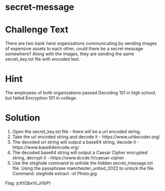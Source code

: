 <h1>secret-message</h1>

<h1>Challenge Text</h1>
There are two bank heist organizations communicating by sending images of expensive assets to each other, could there be a secret message somewhere?
Along with the images, they are sending the same secret_key.txt file with encoded text.


<h1>Hint</h1>
The employees of both organizations passed Decoding 101 in high school, but failed Encryption 101 in college.


<h1>Solution</h1>

<ol>
<li>Open the secret_key.txt file - there will be a url encoded string.</li>
<li>Take the url encoded string and decode it - https://www.urldecoder.org/</li>
<li>The decoded url string will output a base64 string, decode it - https://www.base64encode.org/</li>
<li>The decoded base64 string will output a Caesar Cipher encrypted string, decrypt it - https://www.dcode.fr/caesar-cipher</li>
<li>Use the steghide command to unhide the hidden secret_message.txt file. Using the passphrase manchester_united_2022 to unlock the file. Command: steghide extract -sf Photo.jpg</li>
</ol>


Flag: jctf{QbxVLJrIbP}
